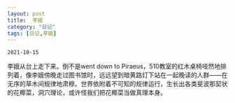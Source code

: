 ```yaml
---
layout: post
title:  李娥
category: "日记"
tags: [日记,李娥]
---
```

`2021-10-15`

李娥从台上走下来。倒不是went down to Piraeus，510教室的红木桌椅哑然地排列着，像李娥傍晚走过图书馆时，远远望到暗黄路灯下站在一起晚读的人群——在无序的草木间规律地肃穆。世界依附着不可知的规律运行，生长出各类斐波那契状的花椰菜，洞穴理论，或许怪我们把花椰菜当做真理本身。 